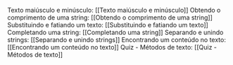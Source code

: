 
Texto maiúsculo e minúsculo: [[Texto maiúsculo e minúsculo]]
Obtendo o comprimento de uma string: [[Obtendo o comprimento de uma string]]
Substituindo e fatiando um texto: [[Substituindo e fatiando um texto]]
Completando uma string: [[Completando uma string]]
Separando e unindo strings: [[Separando e unindo strings]]
Encontrando um conteúdo no texto: [[Encontrando um conteúdo no texto]]
Quiz - Métodos de texto: [[Quiz - Métodos de texto]]

